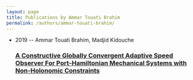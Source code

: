 ```yaml
---
layout: page
title: Publications by Ammar Touati Brahim
permalink: /authors/ammar-touati-brahim/
---
```


<ul class="post-list">
<li><span class='post-meta'>2019 -- Ammar Touati Brahim, Madjid Kidouche</span><h3><a class='post-link' href='../../a-constructive-globally-convergent-adaptive-speed-observer-for-port-hamiltonian-mechanical-systems-with-non-holonomic-constraints'>A Constructive Globally Convergent Adaptive Speed Observer For Port‐Hamiltonian Mechanical Systems with Non‐Holonomic Constraints</a></h3></li>

</ul>
